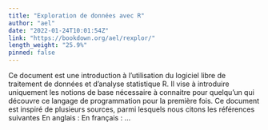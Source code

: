 ```yaml
---
title: "Exploration de données avec R"
author: "ael"
date: "2022-01-24T10:01:54Z"
link: "https://bookdown.org/ael/rexplor/"
length_weight: "25.9%"
pinned: false
---
```


Ce document est une introduction à l’utilisation du logiciel libre de traitement de données et d’analyse statistique R. Il vise à introduire uniquement les notions de base nécessaire à connaitre pour quelqu’un qui découvre ce langage de programmation pour la première fois. Ce document est inspiré de plusieurs sources, parmi lesquels nous citons les références suivantes En anglais : En français :  ...
